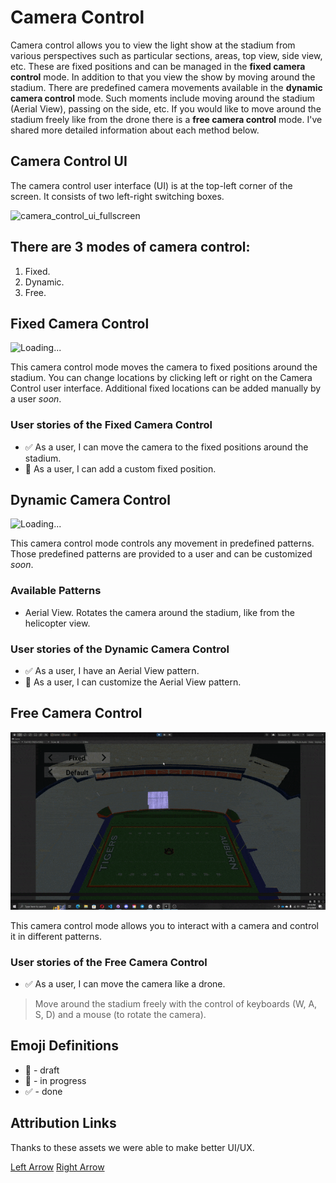 # Camera Control
Camera control allows you to view the light show at the stadium from various perspectives such as particular sections, areas, top view, side view, etc. These are fixed positions and can be managed in the **fixed camera control** mode. In addition to that you view the show by moving around the stadium. There are predefined camera movements available in the **dynamic camera control** mode. Such moments include moving around the stadium (Aerial View), passing on the side, etc. If you would like to move around the stadium freely like from the drone there is a **free camera control** mode. I've shared more detailed information about each method below.

## Camera Control UI

The camera control user interface (UI) is at the top-left corner of the screen. It consists of two left-right switching boxes.

![camera_control_ui_fullscreen](https://user-images.githubusercontent.com/25746993/219883208-5c1a8e08-1522-49ca-ac92-a86a5c67ac11.png)

##  There are 3 modes of camera control:

1. Fixed.
2. Dynamic.
3. Free.

## Fixed Camera Control

![Loading...](https://github.com/dss0029/arenalighting-spring2023/blob/main/assets/camera_control_users_guide/fixed_camera_mode.gif "GIF is Loading...")

This camera control mode moves the camera to fixed positions around the stadium. You can change locations by clicking left or right on the Camera Control user interface. Additional fixed locations can be added manually by a user *soon*.

### User stories of the Fixed Camera Control
- ✅ As a user, I can move the camera to the fixed positions around the stadium.
- 📝 As a user, I can add a custom fixed position.

## Dynamic Camera Control

![Loading...](https://github.com/dss0029/arenalighting-spring2023/blob/main/assets/camera_control_users_guide/dynamic_camera_mode.gif "GIF is Loading...")

This camera control mode controls any movement in predefined patterns. Those predefined patterns are provided to a user and can be customized *soon*.

### Available Patterns
- Aerial View. Rotates the camera around the stadium, like from the helicopter view.

### User stories of the Dynamic Camera Control
- ✅ As a user, I have an Aerial View pattern.
- 📝 As a user, I can customize the Aerial View pattern.

## Free Camera Control

![Loading...](https://github.com/dss0029/arenalighting-spring2023/blob/main/assets/camera_control_users_guide/free_camera_mode.gif "GIF is Loading...")

This camera control mode allows you to interact with a camera and control it in different patterns.

### User stories of the Free Camera Control
- ✅ As a user, I can move the camera like a drone.
> Move around the stadium freely with the control of keyboards (W, A, S, D) and a mouse (to rotate the camera).

## Emoji Definitions
- 📝 - draft
- 🔄 - in progress
- ✅ - done

## Attribution Links

Thanks to these assets we were able to make better UI/UX.

[Left Arrow](https://www.flaticon.com/free-icon/left-arrow_271220?related_id=271220&origin=pack)
[Right Arrow](https://www.flaticon.com/free-icon/right-arrow_271228?related_id=271228&origin=pack)